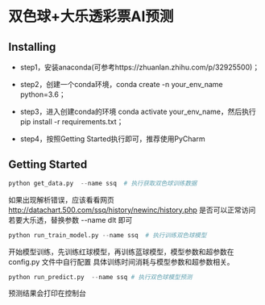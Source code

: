 # 双色球+大乐透彩票AI预测


## Installing
        
* step1，安装anaconda(可参考https://zhuanlan.zhihu.com/p/32925500)；

* step2，创建一个conda环境，conda create -n your_env_name python=3.6；
       
* step3，进入创建conda的环境 conda activate your_env_name，然后执行pip install -r requirements.txt；
       
* step4，按照Getting Started执行即可，推荐使用PyCharm

## Getting Started

```python
python get_data.py  --name ssq  # 执行获取双色球训练数据
```
如果出现解析错误，应该看看网页 http://datachart.500.com/ssq/history/newinc/history.php 是否可以正常访问
若要大乐透，替换参数 --name dlt 即可

```python
python run_train_model.py --name ssq  # 执行训练双色球模型
``` 
开始模型训练，先训练红球模型，再训练蓝球模型，模型参数和超参数在 config.py 文件中自行配置
具体训练时间消耗与模型参数和超参数相关。

```python
python run_predict.py  --name ssq # 执行双色球模型预测
```
预测结果会打印在控制台


>>>>>>>>